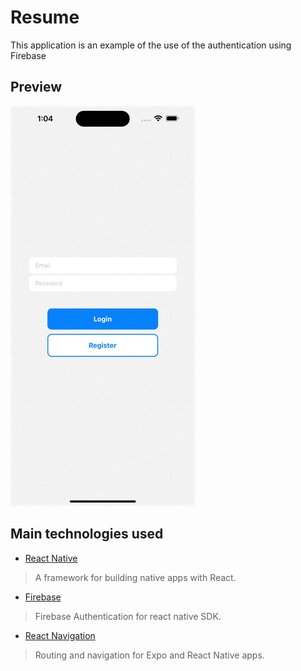 # Resume

This application is an example of the use of the authentication using Firebase

## Preview

![gif preview](https://raw.githubusercontent.com/Luis501Angel/firebase-auth-app/main/assets/preview.gif)

## Main technologies used

- [React Native](https://github.com/facebook/react-native)

> A framework for building native apps with React.

- [Firebase](https://firebase.google.com/docs/auth?hl=es-419)

> Firebase Authentication for react native SDK.

- [React Navigation](https://reactnavigation.org/)

> Routing and navigation for Expo and React Native apps.

